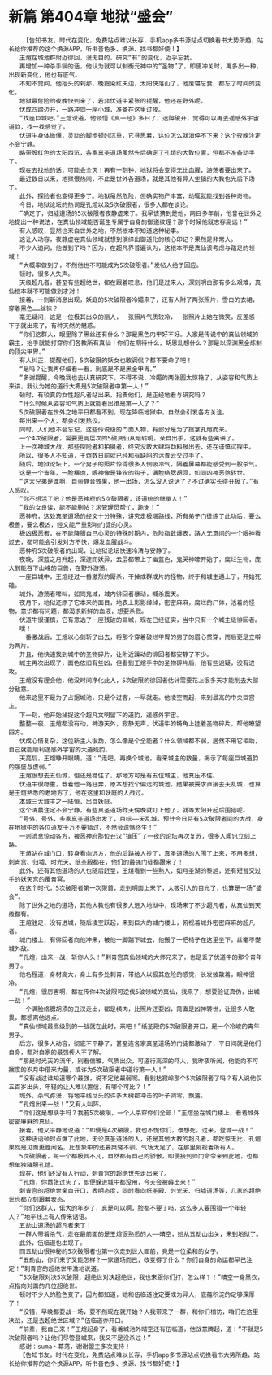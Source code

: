 # 新篇 第404章 地狱“盛会”
        【告知书友，时代在变化，免费站点难以长存，手机app多书源站点切换看书大势所趋，站长给你推荐的这个换源APP，听书音色多、换源、找书都好使！】
       王煊在城池群附近徘回，漫无目的，研究“有”的变化，近乎忘我。
       再增加一种杀手锏的话，他认为就可以制衡元神中的“圣物”了，即便冲关时，再多出一种，出现新变化，他也有底气。
       不知不觉间，他抬头的刹那，晚霞染红天边，太阳快落山了，他废寝忘食，都忘了时间的变化。
       地狱最危险的夜晚快到来了，若非伏道牛紧张的提醒，他还在野外呢。
       伏成四蹄迈开，一路冲向一座小城，准备在这里过夜。
       “找座巨城吧。”王煊说道，他领悟《真一经》多日了，迷障破开，觉得可以再去遥感外宇宙道韵，找一找感觉了。
       伏道牛身体微僵，灵动的脚步顿时沉重，它寻思着，这位怎么就消停不下来？这个夜晚注定不会宁静。
       略带殷红色的太阳西沉，各家真圣道场虽然先后确定了孔煊的大致位置，但都不准备动手了。
       现在去找他的话，可能会全灭！再有一刻钟，地狱将会变得无比血腥，游荡者要出来了。
       最近数日以来，地狱很热闹，不止是世外各道场，就是其他有异人坐镇的大教也先后下场了。
       此外，探险者也变得更多了。地狱虽然危险，但确实物产丰富，动辄就能找到各种奇物。
       今日，地狱论坛的热词是孔煊以及5次破限者，很多人都在谈论。
       “确定了，归墟道场的5次破限者夜静虚来了。我早该猜到是他，两百多年前，他曾在世外之地提出一种说法，在真仙领域能否诞生专属于自身的御道纹理？那个时候他就志存高远！”
       有人感叹，显然也来自世外之地，不然根本不知道这种秘事。
       这让人动容，夜静虚在真仙领域就想到演绎出御道化的核心印记？果然是非常人。
       不少人追问，他做到了吗？因为，在超凡界普遍认为，这根本不是真仙该考虑与踏足的领域！
       “大概率做到了，不然他也不可能成为5次破限者。”发帖人给予回应。
       顿时，很多人失声。
       天级超凡者，甚至有些超绝世，都在跟着叹息，他们是过来人，深刻明白那有多么艰难，真仙根本就不可能做到才对！
       接着，一则新消息出现，妖庭的5次破限者冷媚来了，还有人附了两张照片，雪白的衣裙，穿着黑色……丝袜？
       毫无疑问，这是一位极其出众的丽人，一张照片气质较冷，一张照片上她在微笑，反差感一下子就出来了，有种天然的魅惑。
       “你们这群人，眼里除了黑丝还有什么？那是黑色内甲好不好。人家是传说中的真仙领域的霸主，抬手就能打穿你们各教所有真仙！你们在期待什么，胡思乱想什么？那是以深渊黑金炼制的顶尖甲胃。”
       有人纠正，提醒他们，5次破限的妖女也敢调侃？都不要命了吧！
       “是吗？让我再仔细看一看，到底是不是黑金甲胃。”
       “多谢提醒，今晚我也去认真研究下。不得不说，冷媚的两张图太惊艳了，从姿容和气质上来讲，我认为她的道行大概是5次破限者中第一人！”
       顿时，有较真的女性超凡者站出来，指责他们，是正经地看与研究吗？
       “什么时候从姿容和气质上就能看出谁是第一人了？”
       5次破限者在世外之地平日都看不到，现在降临地狱中，自然会引发各方关注。
       每出来一个人，都会引发热议。
       同时，人们也不会忘记，这些传说级的门面人物，有部分是为了擒拿孔煊而来。
       一个4次破限者，需要更高层次的5破真仙从暗转明，亲自出手，这就有些离谱了。
       上一次神城大战，那些探险者和拍摄者，终究没敢大肆将勐料报出去，还在谨慎试探中。
       所以，很多人不知道，王煊数日前就已经和有缺陷的沐青云交过手了。
       随后，地狱论坛上，一个男子的照片惊得很多人倒吸冷气，隔着屏幕都能感受到一股杀气。
       这是一个青年，一脸横肉，眼神像是锋锐的钩子，满脸络腮胡须，如同凶神恶煞转世。
       “这大兄弟是谁啊，自带静音效果，他一出场，怎么没人说话了？不过确实长得丑极了。”有人感叹。
       “你不想活了吧？他是恶神府的5次破限者，该道统的继承人！”
       “我的女良诶，能不能删帖？求管理员帮忙，跪谢！”
       恶神府，这处真圣道场的经文十分特殊，讲究走极端路线，所有弟子门徒练了此功后，要么极善，要么极凶，经文能严重影响门徒的心灵。
       极凶极恶者，在不能降服自己心灵的特殊时期内，危险指数爆表，路人无意间的一个眼神看过去，都可能会引发对方不快，爆发血腥战斗。
       恶神府5次破限者的出现，让地狱论坛快速冷清与安静了。
       夜晚，深蓝之月升起，深邃而妖异，云层都带上了幽蓝色，鬼哭神嚎开始了，腐烂生物，庞大到能吞下山峰的巨兽，在野外游荡。
       一座巨城中，王煊经过一番激烈的厮杀，干掉成群成片的怪物，终于和城主遇上了，开始死磕。
       城外，游荡者嚎叫，如同鬼域，城内徘回者暴动，喊杀震天。
       夜月下，地狱还原了它本来的面目，地表上影影绰绰，密密麻麻，腐烂的尸体，活着的怪物，意识都有问题，都渴求新鲜的血液，想要杀戮。
       伏道牛很谨慎，它有意选了一座残破的巨城，现在已经证实，当中只有一个城主级徘回者。
       噗！
       一番激战后，王煊以心剑斩了出去，将那个穿着破烂甲胃的男子的眉心贯穿，而后更是立噼为两片。
       并且，他快速找到城中的圣物碎片，让附近躁动的徘回者都安静了不少。
       城主再次出现了，面色依旧有些凶，但看到王煊手中的圣物碎片后，他有些迟疑，没有进攻。
       王煊没有理会他，他没时间净化此人，5次破限的徘回者估计需要花上很多天才能削去大部分敌意。
       他来这里不是为了占据城池，只是个过客，一早就走。他凌空而起，来到最高的中央巨宫上。
       下一刻，他开始捕捉这个超凡文明留下的道韵，遥感外宇宙。
       整整一夜，王煊都没有动，神游天外，寂静无声，伏道牛的犄角上挂着圣物碎片，帮他瞭望四方。
       伏成心情复杂，这位新主人很勐，怎么像是个全能者？什么领域都不弱，居然不用它相助，自己就能顺利遥感外宇宙的大道残韵。
       天亮后，王煊睁开眼睛，道：“走吧，再换个城池。看来城主的数量，揭示了每座巨城道韵的强盛与虚弱。”
       王煊很想去五仙城，但还是稳住了，那地方可是有五位城主，他真压不住。
       伏道牛很稳重，载着他一路狂奔，原本想找个偏远的城池，结果被要求直接去天乱城，也算是王煊熟悉的老地方了，他在这里和妖庭的人战过。
       本城三大城主之一陆恒，出自妖庭。
       这个清晨注定不会宁静，有些真圣道场昨天傍晚就盯上他了，就等太阳升起后围猎呢。
       “号外，号外，多家真圣道场出发了，目标——天乱城。预计今日将有5次破限者间的大战，身在地狱中的各位道友千万不要错过，不然会遗憾终生！”
       一则消息惊动各方，被恶神府那位丑汉“镇压”了一夜的论坛再次复苏，很多人闻讯立刻上路。
       王煊站在城门口，转身看向远方，他的后路被人抄了，真圣道场的人围了上来，不用多想，刺青宫、归墟、时光天、纸圣殿都在，他们的最强门徒都跟来了！
       此外，还有其他道场的人也随后赶至，王煊看到一些熟人，如月圣湖的黎旭，还有短暂交过手的妖天宫的覆青冥。
       在这个时代，5次破限者第一次聚首，走到明面上来了，太吸引人的目光了，也算是一场“盛会”。
       除了世外之地的道场，其他大教也有很多人进入地狱中，现场来了不少超凡者，从真仙到天级都有。
       王煊驻足，没有进城，随后凌空跃起，来到巨大的城门楼上，俯视着城外密密麻麻的超凡者。
       城门楼上，有徘回者向他冲来，被他一脚踹下城去，他搬了一把椅子在这里坐下，丝毫不憷城外敌。
       “孔煊，出来一战，斩你人头！”刺青宫真仙领域的大师兄来了，也是丢了伏道牛的那个青年男子。
       他名程道，身材高大，身上有多处刺青，带给人以极其危险的感觉，长发披散着，眼神很冷。
       “孔煊，很厉害啊，都在传你4次破限可逆伐5破领域的真仙，我来了，想要验证真伪，出城一战！”
       一个满脸络腮胡须的丑汉走出，都是横肉，比照片还要凶，简直是凶神转世，让很多人敬畏，都想离他远点。
       “真仙领域最高级别的一战就在此时，来吧！”纸圣殿的5次破限者开口，是一个冷峻的青年男子。
       后方，很多人动容，彻底不平静了，甚至连各家真圣道场的门徒都激动了，平日间就是他们自身，都对自家的最强传人不了解。
       “那是时光天的流年，别看儒雅，气质出众，可道行高深的吓人，我昨夜听闻，他能向不可揣度的岁月中借来力量，或许为5次破限者中道行第一人！”
       “没有战过谁知道哪个最强，说不定他最弱呢。看到枯寂岭那个5次破限者了吗？有人说他仅五百岁出头，年轻的让人难以置信，有哪个可比？！”
       城外，杀气弥漫，将地平线尽头的许多大树都冲击的叶子凋零，飘落。
       “孔煊出来一战！”又有人叫阵。
       “你们这是想联手吗？我若5次破限，一个人杀穿你们全部！”王煊坐在城门楼上，看着城外密密麻麻的真仙。
       接着，他又平静地说道：“即便是4次破限，我也不憷你们，谁想死，过来，登城一战！”
       这种话语顿时点爆了此地，无论真圣道场的人，还是其他大教的超凡者，都吃惊无比，孔煊果然是见面更胜闻名，比想象中的还要桀骜不驯，气场太足了，在那里俯视着所有人。
       5次破限者，每一个都极其不凡，自然都有自己的骄傲，即便接到师门命令来到此地，也都想单独降服孔煊。
       现在，他们还没有人行动，刺青宫的超绝世先走出来了。
       “孔煊，你嚣张过头了，即便躲进城中都没用，今天会被薅出来！”
       刺青宫的超绝世亲自开口，表明态度，同时看向纸圣殿、时光天、归墟道场等，几家的超绝世也都立刻跟着表态。
       “你们这群人，偌大的年岁了，真是可以啊，脸都不要了吗，这么多人要围猎一个年轻人？”地平线上有人传来话语。
       五劫山道场的超凡者来了！
       一群人带着杀气，走在最前面的是王煊很熟悉的人——晴空，她从五劫山出关，来到地狱了。
       此外，伍临道也出现了。
       而五劫山很神秘的5次破限者也第一次走到世人面前，竟是一位柔和的女子。
       “五劫山，你们来了又能怎样？一家道场而已，改变得了什么？你们自身的命运都早已注定！”刺青宫的超绝世平澹地说道。
       “5次破限对决5次破限，超绝世对决超绝世，我也来跟你们打，怎么样？！”晴空一身黑衣，点指向对面的几位超绝世。
       顿时不少人的脸色变了，因为都知道，她和伍临道注定要成为异人，底蕴积淀的足够深厚了！
       “没错，早晚都要战一场，要不然现在就开始？人我带来了一群，和你们相彷，咱们在这里决战，还是去超绝世区域？”伍临道亦开口。
       “前辈，我自己来！”王煊起身了，看着城池外晴空还有伍临道，他战意腾起，道：“不就是5次破限者吗？让他们尽管登城来，我又不是没杀过！”
       感谢：suma丶幕落，谢谢盟主多次支持！
       【告知书友，时代在变化，免费站点难以长存，手机app多书源站点切换看书大势所趋，站长给你推荐的这个换源APP，听书音色多、换源、找书都好使！】